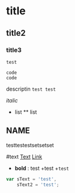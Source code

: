 # title #
## title2 ##
### title3 ###
`test`

    code
    code

descriptin `test test`

*italic*
* list
** list

## <a name='NAME'>NAME</a>

testtestestsetsetset

#text
[Text](#Text)
[Link](http://www.google.com)

- **bold** : test
    +test
    +`test`

```javascript
var sText = 'test',
    sText2 = 'test';
```